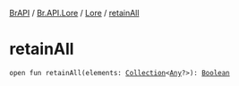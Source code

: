 [BrAPI](../../index.md) / [Br.API.Lore](../index.md) / [Lore](index.md) / [retainAll](./retain-all.md)

# retainAll

`open fun retainAll(elements: `[`Collection`](https://kotlinlang.org/api/latest/jvm/stdlib/kotlin.collections/-collection/index.html)`<`[`Any`](https://kotlinlang.org/api/latest/jvm/stdlib/kotlin/-any/index.html)`?>): `[`Boolean`](https://kotlinlang.org/api/latest/jvm/stdlib/kotlin/-boolean/index.html)